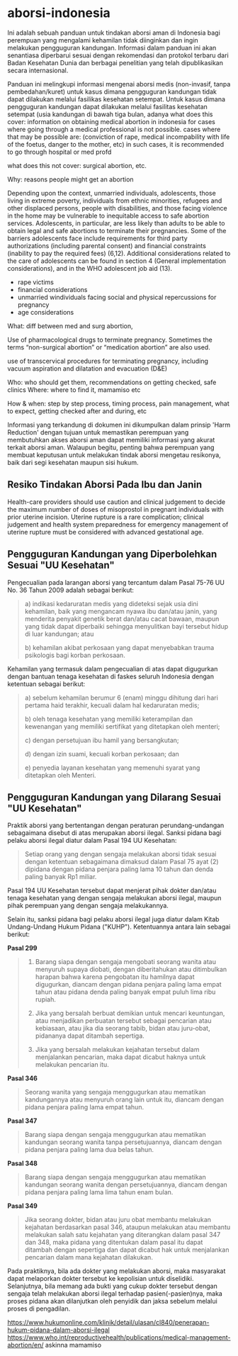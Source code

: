# aborsi-indonesia

Ini adalah sebuah panduan untuk tindakan aborsi aman di Indonesia bagi perempuan yang mengalami kehamilan tidak diinginkan dan ingin melakukan pengguguran kandungan. Informasi dalam panduan ini akan senantiasa diperbarui sesuai dengan rekomendasi dan protokol terbaru dari Badan Kesehatan Dunia dan berbagai penelitian yang telah dipublikasikan secara internasional.

Panduan ini melingkupi informasi mengenai aborsi medis (non-invasif, tanpa pembedahan/kuret) untuk kasus dimana pengguguran kandungan tidak dapat dilakukan melalui fasilikas kesehatan setempat. Untuk kasus dimana pengguguran kandungan dapat dilakukan melalui fasilitas kesehatan setempat (usia kandungan di bawah tiga bulan, adanya what does this cover: information on obtaining medical abortion in indonesia for cases where going through a medical professional is not possible. cases where that may be possible are: (conviction of rape, medical incompability with life of the  foetus, danger to the mother, etc) in such  cases, it is recommended to go through hospital or med profd

what does this not cover: surgical abortion, etc.

Why: reasons people might get an abortion

Depending upon the context, unmarried individuals, adolescents,
those living in extreme poverty, individuals from ethnic minorities,
refugees and other displaced persons, people with disabilities, and
those facing violence in the home may be vulnerable to inequitable
access to safe abortion services. Adolescents, in particular, are less
likely than adults to be able to obtain legal and safe abortions
to terminate their pregnancies. Some of the barriers adolescents
face include requirements for third party authorizations (including
parental consent) and financial constraints (inability to pay the
required fees) (6,12). Additional considerations related to the care
of adolescents can be found in section 4 (General implementation
considerations), and in the WHO adolescent job aid (13).
- rape victims
- financial considerations
- unmarried windividuals facing social and physical repercussions for pregnancy
- age considerations

What: diff between med and surg abortion, 

Use of pharmacological drugs to terminate
pregnancy. Sometimes the terms “non-surgical abortion” or “medication abortion” are also used. 

use of transcervical procedures for terminating
pregnancy, including vacuum aspiration and dilatation and evacuation (D&E)


Who: who  should get them, recommendations  on getting checked, safe clinics
Where: where to find it, mamamiso etc

How  & when: step by step process, timing
process, pain management, what to expect, getting checked after and during, etc


Informasi yang terkandung di dokumen ini dikumpulkan dalam prinsip 'Harm Reduction' dengan tujuan untuk memastikan perempuan yang membutuhkan akses aborsi aman dapat memiliki informasi yang akurat terkait aborsi aman. Walaupun begitu, penting bahwa perempuan yang membuat keputusan untuk melakukan tindak aborsi mengetau resikonya, baik dari segi kesehatan maupun sisi hukum. 

## Resiko Tindakan Aborsi Pada Ibu dan Janin

Health-care providers should use caution and clinical judgement
to decide the maximum number of doses of misoprostol in pregnant individuals with prior uterine incision. Uterine rupture is a
rare complication; clinical judgement and health system preparedness for emergency management of uterine rupture must be
considered with advanced gestational age.

## Pengguguran Kandungan yang Diperbolehkan Sesuai "UU Kesehatan"
 
Pengecualian pada larangan aborsi yang tercantum dalam Pasal 75-76 UU No. 36 Tahun 2009 adalah sebagai berikut:

> a) indikasi kedaruratan medis yang dideteksi sejak usia dini kehamilan, baik yang mengancam nyawa ibu dan/atau janin, yang menderita penyakit genetik berat dan/atau cacat bawaan, maupun yang tidak dapat diperbaiki sehingga menyulitkan bayi tersebut hidup di luar kandungan; atau  
> 
> b) kehamilan akibat perkosaan yang dapat menyebabkan trauma psikologis bagi korban perkosaan.

Kehamilan yang termasuk dalam pengecualian di atas dapat digugurkan dengan bantuan tenaga kesehatan di faskes seluruh Indonesia dengan ketentuan sebagai berikut:

> a) sebelum kehamilan berumur 6 (enam) minggu dihitung dari hari pertama haid terakhir, kecuali dalam hal kedaruratan medis;
>
> b) oleh tenaga kesehatan yang memiliki keterampilan dan kewenangan yang memiliki sertifikat yang ditetapkan oleh menteri;
>
> c) dengan persetujuan ibu hamil yang bersangkutan;
>
> d) dengan izin suami, kecuali korban perkosaan; dan
> 
> e) penyedia layanan kesehatan yang memenuhi syarat yang ditetapkan oleh Menteri.

## Pengguguran Kandungan yang Dilarang Sesuai "UU Kesehatan"

Praktik aborsi yang bertentangan dengan peraturan perundang-undangan sebagaimana disebut di atas merupakan aborsi ilegal. Sanksi pidana bagi pelaku aborsi ilegal diatur dalam Pasal 194 UU Kesehatan:

> Setiap orang yang dengan sengaja melakukan aborsi tidak sesuai dengan ketentuan sebagaimana dimaksud dalam Pasal 75 ayat (2) dipidana dengan pidana penjara paling lama 10 tahun dan denda paling banyak Rp1 miliar.

Pasal 194 UU Kesehatan tersebut dapat menjerat pihak dokter dan/atau tenaga kesehatan yang dengan sengaja melakukan aborsi ilegal, maupun pihak perempuan yang dengan sengaja melakukannya.

Selain itu, sanksi pidana bagi pelaku aborsi ilegal juga diatur dalam Kitab Undang-Undang Hukum Pidana ("KUHP"). Ketentuannya antara lain sebagai berikut:
 

**Pasal 299**

> 1) Barang siapa dengan sengaja mengobati seorang wanita atau menyuruh supaya diobati, dengan diberitahukan atau ditimbulkan harapan bahwa karena pengobatan itu hamilnya dapat digugurkan, diancam dengan pidana penjara paling lama empat tahun atau pidana denda paling banyak empat puluh lima ribu rupiah.
>
> 2) Jika yang bersalah berbuat demikian untuk mencari keuntungan, atau menjadikan perbuatan tersebut sebagai pencarian atau kebiasaan, atau jika dia seorang tabib, bidan atau juru-obat, pidananya dapat ditambah sepertiga.
>
> 3) Jika yang bersalah melakukan kejahatan tersebut dalam menjalankan pencarian, maka dapat dicabut haknya untuk melakukan pencarian itu.

 

**Pasal 346**

> Seorang wanita yang sengaja menggugurkan atau mematikan kandungannya atau menyuruh orang lain untuk itu, diancam dengan pidana penjara paling lama empat tahun.

 

**Pasal 347**

> Barang siapa dengan sengaja menggugurkan atau mematikan kandungan seorang wanita tanpa persetujuannya, diancam dengan pidana penjara paling lama dua belas tahun.

 

**Pasal 348**

> Barang siapa dengan sengaja menggugurkan atau mematikan kandungan seorang wanita dengan persetujuannya, diancam dengan pidana penjara paling lama lima tahun enam bulan.

 

**Pasal 349**

> Jika seorang dokter, bidan atau juru obat membantu melakukan kejahatan berdasarkan pasal 346, ataupun melakukan atau membantu melakukan salah satu kejahatan yang diterangkan dalam pasal 347 dan 348, maka pidana yang ditentukan dalam pasal itu dapat ditambah dengan sepertiga dan dapat dicabut hak untuk menjalankan pencarian dalam mana kejahatan dilakukan.

Pada praktiknya, bila ada dokter yang melakukan aborsi, maka masyarakat dapat melaporkan dokter tersebut ke kepolisian untuk diselidiki. Selanjutnya, bila memang ada bukti yang cukup dokter tersebut dengan sengaja telah melakukan aborsi ilegal terhadap pasien(-pasien)nya, maka proses pidana akan dilanjutkan oleh penyidik dan jaksa sebelum melalui proses di pengadilan.


https://www.hukumonline.com/klinik/detail/ulasan/cl840/penerapan-hukum-pidana-dalam-aborsi-ilegal
https://www.who.int/reproductivehealth/publications/medical-management-abortion/en/
askinna
mamamiso
